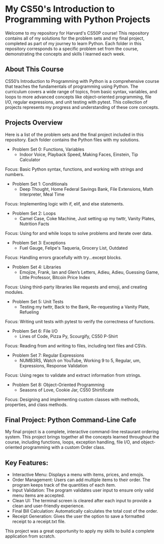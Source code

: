 # My CS50's Introduction to Programming with Python Projects #

Welcome to my repository for Harvard's CS50P course! This repository contains all of my solutions for the problem sets and my final project, completed as part of my journey to learn Python. Each folder in this repository corresponds to a specific problem set from the course, demonstrating the concepts and skills I learned each week.

## About This Course ##

CS50’s Introduction to Programming with Python is a comprehensive course that teaches the fundamentals of programming using Python. The curriculum covers a wide range of topics, from basic syntax, variables, and loops to more advanced concepts like object-oriented programming, file I/O, regular expressions, and unit testing with pytest. This collection of projects represents my progress and understanding of these core concepts.

## Projects Overview ##

Here is a list of the problem sets and the final project included in this repository. Each folder contains the Python files with my solutions.

* Problem Set 0: Functions, Variables
  - Indoor Voice, Playback Speed, Making Faces, Einstein, Tip Calculator

Focus: Basic Python syntax, functions, and working with strings and numbers.

* Problem Set 1: Conditionals
  - Deep Thought, Home Federal Savings Bank, File Extensions, Math Interpreter, Meal Time

Focus: Implementing logic with if, elif, and else statements.

* Problem Set 2: Loops
  - Camel Case, Coke Machine, Just setting up my twttr, Vanity Plates, Nutrition Facts

Focus: Using for and while loops to solve problems and iterate over data.

* Problem Set 3: Exceptions
  - Fuel Gauge, Felipe's Taqueria, Grocery List, Outdated

Focus: Handling errors gracefully with try...except blocks.

* Problem Set 4: Libraries
  - Emojize, Frank, Ian and Glen’s Letters, Adieu, Adieu, Guessing Game, Little Professor, Bitcoin Price Index

Focus: Using third-party libraries like requests and emoji, and creating modules.

* Problem Set 5: Unit Tests
  - Testing my twttr, Back to the Bank, Re-requesting a Vanity Plate, Refueling

Focus: Writing unit tests with pytest to verify the correctness of functions.

* Problem Set 6: File I/O
  - Lines of Code, Pizza Py, Scourgify, CS50 P-Shirt

Focus: Reading from and writing to files, including text files and CSVs.

* Problem Set 7: Regular Expressions
  - NUMB3RS, Watch on YouTube, Working 9 to 5, Regular, um, Expressions, Response Validation

Focus: Using regex to validate and extract information from strings.

* Problem Set 8: Object-Oriented Programming
  - Seasons of Love, Cookie Jar, CS50 Shirtificate

Focus: Designing and implementing custom classes with methods, properties, and class methods.

## Final Project: Python Command-Line Cafe ##

My final project is a complete, interactive command-line restaurant ordering system. This project brings together all the concepts learned throughout the course, including functions, loops, exception handling, file I/O, and object-oriented programming with a custom Order class.

## Key Features: ##

* Interactive Menu: Displays a menu with items, prices, and emojis.
* Order Management: Users can add multiple items to their order. The program keeps track of the quantities of each item.
* Input Validation: The program validates user input to ensure only valid menu items are accepted.
* Clean UI: The terminal screen is cleared after each input to provide a clean and user-friendly experience.
* Final Bill Calculation: Automatically calculates the total cost of the order.
* Receipt Generation: Gives the user the option to save a formatted receipt to a receipt.txt file.

This project was a great opportunity to apply my skills to build a complete application from scratch.
